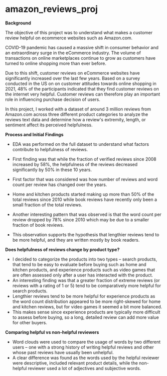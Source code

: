 # amazon_reviews_proj

<b>Background</b>

The objective of this project was to understand what makes a customer review helpful on ecommerce websites such as Amazon.com.

COVID-19 pandemic has caused a massive shift in consumer behavior and an extraordinary surge in the eCommerce industry. The volume of transactions on online marketplaces continue to grow as customers have turned to online shopping more than ever before.

Due to this shift, customer reviews on eCommerce websites have significantly increased over the last few years.
Based on a survey conducted in the US on on customer attitudes towards online shopping in 2021, 48% of the participants indicated that they find customer reviews on the internet very helpful. Customer reviews can therefore play an important role in influencing purchase decision of users.

In this project, I worked with a dataset of around 3 million reviews from Amazon.com across three different product categories to analyze the reviews text data and determine how a review's extremity, length, or sentiment affect its perceived helpfulness. 

<b> Process and Initial Findings </b>

- EDA was performed on the full dataset to understand what factors contribute to helpfulness of reviews.
-	First finding was that while the fraction of verified reviews since 2008 increased by 58%, the helpfulness of the reviews decreased significantly by 50% in these 10 years.

-	First factor that was considered was how number of reviews and word count per review has changed over the years.
-	Home and kitchen products started making up more than 50% of the total reviews since 2010 while book reviews have recently only been a small fraction of the total reviews. 
-	Another interesting pattern that was observed is that the word count per review dropped by 78% since 2010 which may be due to a smaller fraction of book reviews.
-	This observation supports the hypothesis that lengthier reviews tend to be more helpful, and they are written mostly by book readers.


<b>Does helpfulness of reviews change by product type?</b> 
-	I decided to categorize the products into two types – search products, that tend to be easy to evaluate before buying such as home and kitchen products, and experience products such as video games that are often assessed only after a user has interacted with the product.
-	An interesting finding was that a greater fraction of extreme reviews (or reviews with a rating of 1 or 5) tend to be comparatively more helpful for search products.
-	Lengthier reviews tend to be more helpful for experience products as the word count distribution appeared to be more right-skewed for home and kitchen reviews, but for video games it seemed a bit more balanced. 
-	This makes sense since experience products are typically more difficult to assess before buying, so a long, detailed review can add more value for other buyers. 

<b> Comparing helpful vs non-helpful reviewers</b>
-	Word clouds were used to compare the usage of words by two different users – one with a strong history of writing helpful reviews and other whose past reviews have usually been unhelpful.
-	A clear difference was found as the words used by the helpful reviewer were descriptive, included relevant product details, while the non-helpful reviewer used a lot of adjectives and subjective words. 


